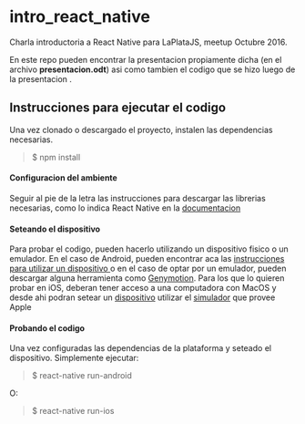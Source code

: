  intro_react_native
===================
Charla introductoria a React Native para LaPlataJS, meetup Octubre 2016.

En este repo pueden encontrar la presentacion propiamente dicha  (en el archivo **presentacion.odt**) asi como tambien el codigo que se hizo luego de la presentacion .


Instrucciones para ejecutar el codigo
-------------

Una vez clonado o descargado el proyecto, instalen las dependencias necesarias.

> $ npm install



#### <i class="icon-cog"></i> Configuracion del ambiente

Seguir al pie de la letra las instrucciones para descargar las librerias necesarias, como lo indica React Native en la [documentacion](https://facebook.github.io/react-native/docs/getting-started.html#android-development-environment) 


#### <i class="icon-mobile"></i> Seteando el dispositivo

Para probar el codigo, pueden hacerlo utilizando un dispositivo fisico o un emulador. En el caso de Android, pueden encontrar aca las  [instrucciones para utilizar un dispositivo ](https://facebook.github.io/react-native/docs/running-on-device-android.html) o en el caso de optar por un emulador, pueden descargar alguna herramienta como  [Genymotion](https://www.genymotion.com/). 
Para los que lo quieren probar en iOS, deberan tener acceso a una computadora con MacOS y desde ahi podran setear un [dispositivo](https://facebook.github.io/react-native/docs/running-on-device-ios.html) utilizar el [simulador](https://facebook.github.io/react-native/docs/running-on-simulator-ios.html) que provee Apple

#### <i class="icon-code"></i> Probando el codigo

Una vez configuradas las dependencias de la plataforma y seteado el dispositivo. Simplemente ejecutar:

   >$ react-native run-android

O:
   >$ react-native run-ios

